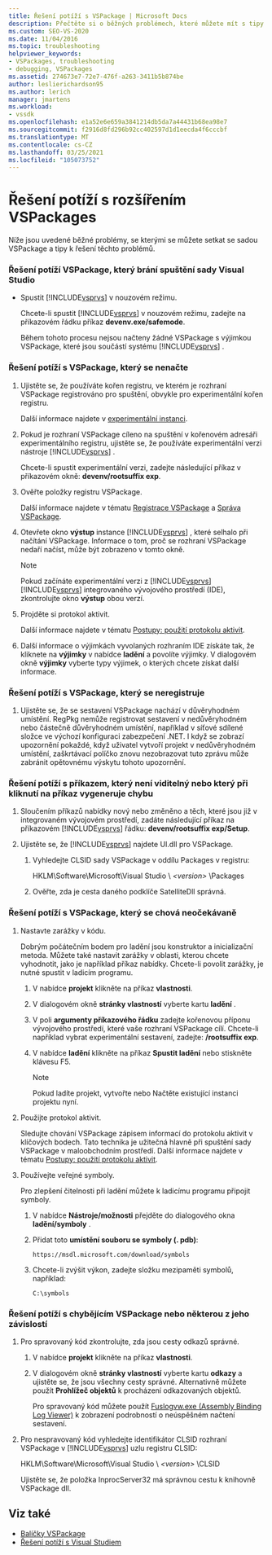 ```yaml
---
title: Řešení potíží s VSPackage | Microsoft Docs
description: Přečtěte si o běžných problémech, které můžete mít s tipy pro VSPackage a řešení potíží, abyste mohli problémy vyřešit.
ms.custom: SEO-VS-2020
ms.date: 11/04/2016
ms.topic: troubleshooting
helpviewer_keywords:
- VSPackages, troubleshooting
- debugging, VSPackages
ms.assetid: 274673e7-72e7-476f-a263-3411b5b874be
author: leslierichardson95
ms.author: lerich
manager: jmartens
ms.workload:
- vssdk
ms.openlocfilehash: e1a52e6e659a3841214db5da7a44431b68ea98e7
ms.sourcegitcommit: f2916d8fd296b92cc402597d1d1eecda4f6cccbf
ms.translationtype: MT
ms.contentlocale: cs-CZ
ms.lasthandoff: 03/25/2021
ms.locfileid: "105073752"
---
```

# <a name="troubleshooting-vspackages"></a>Řešení potíží s rozšířením VSPackages
Níže jsou uvedené běžné problémy, se kterými se můžete setkat se sadou VSPackage a tipy k řešení těchto problémů.

### <a name="to-troubleshoot-a-vspackage-that-keeps-visual-studio-from-starting"></a>Řešení potíží VSPackage, který brání spuštění sady Visual Studio

- Spustit [!INCLUDE[vsprvs](../code-quality/includes/vsprvs_md.md)] v nouzovém režimu.

   Chcete-li spustit [!INCLUDE[vsprvs](../code-quality/includes/vsprvs_md.md)] v nouzovém režimu, zadejte na příkazovém řádku příkaz **devenv.exe/safemode**.

   Během tohoto procesu nejsou načteny žádné VSPackage s výjimkou VSPackage, které jsou součástí systému [!INCLUDE[vsprvs](../code-quality/includes/vsprvs_md.md)] .

### <a name="to-troubleshoot-a-vspackage-that-does-not-load"></a>Řešení potíží s VSPackage, který se nenačte

1. Ujistěte se, že používáte kořen registru, ve kterém je rozhraní VSPackage registrováno pro spuštění, obvykle pro experimentální kořen registru.

    Další informace najdete v [experimentální instanci](../extensibility/the-experimental-instance.md).

2. Pokud je rozhraní VSPackage cíleno na spuštění v kořenovém adresáři experimentálního registru, ujistěte se, že používáte experimentální verzi nástroje [!INCLUDE[vsprvs](../code-quality/includes/vsprvs_md.md)] .

    Chcete-li spustit experimentální verzi, zadejte následující příkaz v příkazovém okně: **devenv/rootsuffix exp**.

3. Ověřte položky registru VSPackage.

    Další informace najdete v tématu [Registrace VSPackage](registering-and-unregistering-vspackages.md) a [Správa VSPackage](../extensibility/managing-vspackages.md).

4. Otevřete okno **výstup** instance [!INCLUDE[vsprvs](../code-quality/includes/vsprvs_md.md)] , které selhalo při načítání VSPackage. Informace o tom, proč se rozhraní VSPackage nedaří načíst, může být zobrazeno v tomto okně.

   > [!NOTE]
   > Pokud začínáte experimentální verzi z [!INCLUDE[vsprvs](../code-quality/includes/vsprvs_md.md)] [!INCLUDE[vsprvs](../code-quality/includes/vsprvs_md.md)] integrovaného vývojového prostředí (IDE), zkontrolujte okno **výstup** obou verzí.

5. Projděte si protokol aktivit.

    Další informace najdete v tématu [Postupy: použití protokolu aktivit](../extensibility/how-to-use-the-activity-log.md).

6. Další informace o výjimkách vyvolaných rozhraním IDE získáte tak, že kliknete na **výjimky** v nabídce **ladění** a povolíte výjimky. V dialogovém okně **výjimky** vyberte typy výjimek, o kterých chcete získat další informace.

### <a name="to-troubleshoot-a-vspackage-that-does-not-register"></a>Řešení potíží s VSPackage, který se neregistruje

1. Ujistěte se, že se sestavení VSPackage nachází v důvěryhodném umístění. RegPkg nemůže registrovat sestavení v nedůvěryhodném nebo částečně důvěryhodném umístění, například v síťové sdílené složce ve výchozí konfiguraci zabezpečení .NET. I když se zobrazí upozornění pokaždé, když uživatel vytvoří projekt v nedůvěryhodném umístění, zaškrtávací políčko znovu nezobrazovat tuto zprávu může zabránit opětovnému výskytu tohoto upozornění.

### <a name="to-troubleshoot-a-command-that-is-not-visible-or-that-generates-an-error-when-you-click-a-command"></a>Řešení potíží s příkazem, který není viditelný nebo který při kliknutí na příkaz vygeneruje chybu

1. Sloučením příkazů nabídky nový nebo změněno a těch, které jsou již v integrovaném vývojovém prostředí, zadáte následující příkaz na příkazovém [!INCLUDE[vsprvs](../code-quality/includes/vsprvs_md.md)] řádku: **devenv/rootsuffix exp/Setup**.

2. Ujistěte se, že [!INCLUDE[vsprvs](../code-quality/includes/vsprvs_md.md)] najdete UI.dll pro VSPackage.

   1. Vyhledejte CLSID sady VSPackage v oddílu Packages v registru:

        HKLM\Software\Microsoft\Visual Studio \\ *\<version>* \Packages

   2. Ověřte, zda je cesta daného podklíče SatelliteDll správná.

### <a name="to-troubleshoot-a-vspackage-that-behaves-unexpectedly"></a>Řešení potíží s VSPackage, který se chová neočekávaně

1. Nastavte zarážky v kódu.

     Dobrým počátečním bodem pro ladění jsou konstruktor a inicializační metoda. Můžete také nastavit zarážky v oblasti, kterou chcete vyhodnotit, jako je například příkaz nabídky. Chcete-li povolit zarážky, je nutné spustit v ladicím programu.

    1. V nabídce **projekt** klikněte na příkaz **vlastnosti**.

    2. V dialogovém okně **stránky vlastností** vyberte kartu **ladění** .

    3. V poli **argumenty příkazového řádku** zadejte kořenovou příponu vývojového prostředí, které vaše rozhraní VSPackage cílí. Chcete-li například vybrat experimentální sestavení, zadejte: **/rootsuffix exp**.

    4. V nabídce **ladění** klikněte na příkaz **Spustit ladění** nebo stiskněte klávesu F5.

        > [!NOTE]
        > Pokud ladíte projekt, vytvořte nebo Načtěte existující instanci projektu nyní.

2. Použijte protokol aktivit.

     Sledujte chování VSPackage zápisem informací do protokolu aktivit v klíčových bodech. Tato technika je užitečná hlavně při spuštění sady VSPackage v maloobchodním prostředí. Další informace najdete v tématu [Postupy: použití protokolu aktivit](../extensibility/how-to-use-the-activity-log.md).

3. Používejte veřejné symboly.

     Pro zlepšení čitelnosti při ladění můžete k ladicímu programu připojit symboly.

    1. V nabídce **Nástroje/možnosti** přejděte do dialogového okna **ladění/symboly** .

    2. Přidat toto **umístění souboru se symboly (. pdb)**:

         `https://msdl.microsoft.com/download/symbols`

    3. Chcete-li zvýšit výkon, zadejte složku mezipaměti symbolů, například:

        ```
        C:\symbols
        ```

### <a name="to-troubleshoot-a-missing-vspackage-or-one-of-its-dependencies"></a>Řešení potíží s chybějícím VSPackage nebo některou z jeho závislostí

1. Pro spravovaný kód zkontrolujte, zda jsou cesty odkazů správné.

   1. V nabídce **projekt** klikněte na příkaz **vlastnosti**.

   2. V dialogovém okně **stránky vlastností** vyberte kartu **odkazy** a ujistěte se, že jsou všechny cesty správné. Alternativně můžete použít **Prohlížeč objektů** k procházení odkazovaných objektů.

        Pro spravovaný kód můžete použít [Fuslogvw.exe (Assembly Binding Log Viewer)](/dotnet/framework/tools/fuslogvw-exe-assembly-binding-log-viewer) k zobrazení podrobností o neúspěšném načtení sestavení.

2. Pro nespravovaný kód vyhledejte identifikátor CLSID rozhraní VSPackage v [!INCLUDE[vsprvs](../code-quality/includes/vsprvs_md.md)] uzlu registru CLSID:

    HKLM\Software\Microsoft\Visual Studio \\ *\<version>* \CLSID

   Ujistěte se, že položka InprocServer32 má správnou cestu k knihovně VSPackage dll.

## <a name="see-also"></a>Viz také
- [Balíčky VSPackage](../extensibility/internals/vspackages.md)
- [Řešení potíží s Visual Studiem](/troubleshoot/visualstudio/welcome-visual-studio/)
